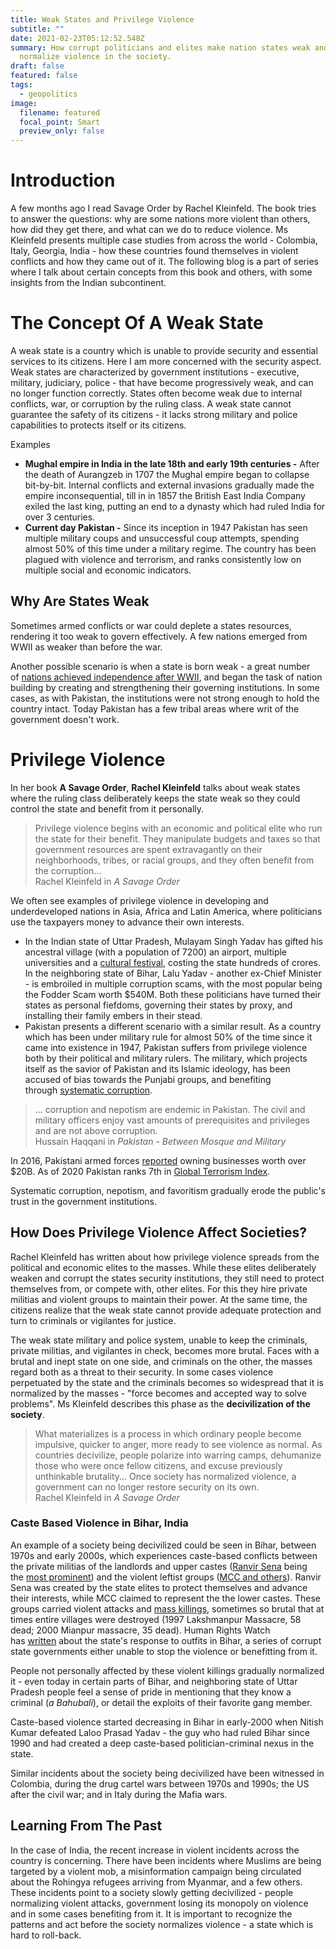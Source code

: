 ```yaml
---
title: Weak States and Privilege Violence
subtitle: ""
date: 2021-02-23T05:12:52.548Z
summary: How corrupt politicians and elites make nation states weak and
  normalize violence in the society.
draft: false
featured: false
tags:
  - geopolitics
image:
  filename: featured
  focal_point: Smart
  preview_only: false
---
```

# Introduction

A few months ago I read Savage Order by Rachel Kleinfeld. The book tries to answer the questions: why are some nations more violent than others, how did they get there, and what can we do to reduce violence. Ms Kleinfeld presents multiple case studies from across the world - Colombia, Italy, Georgia, India - how these countries found themselves in violent conflicts and how they came out of it. The following blog is a part of series where I talk about certain concepts from this book and others, with some insights from the Indian subcontinent.

# The Concept Of A Weak State

A weak state is a country which is unable to provide security and essential services to its citizens. Here I am more concerned with the security aspect. Weak states are characterized by government institutions - executive, military, judiciary, police - that have become progressively weak, and can no longer function correctly. States often become weak due to internal conflicts, war, or corruption by the ruling class. A weak state cannot guarantee the safety of its citizens - it lacks strong military and police capabilities to protects itself or its citizens.

Examples

* **Mughal empire in India in the late 18th and early 19th centuries -** After the death of Aurangzeb in 1707 the Mughal empire began to collapse bit-by-bit. Internal conflicts and external invasions gradually made the empire inconsequential, till in in 1857 the British East India Company exiled the last king, putting an end to a dynasty which had ruled India for over 3 centuries.
* **Current day Pakistan -** Since its inception in 1947 Pakistan has seen multiple military coups and unsuccessful coup attempts, spending almost 50% of this time under a military regime. The country has been plagued with violence and terrorism, and ranks consistently low on multiple social and economic indicators.

## Why Are States Weak

Sometimes armed conflicts or war could deplete a states resources, rendering it too weak to govern effectively. A few nations emerged from WWII as weaker than before the war.

Another possible scenario is when a state is born weak - a great number of [nations achieved independence after WWII](https://en.wikipedia.org/wiki/Decolonization), and began the task of nation building by creating and strengthening their governing institutions. In some cases, as with Pakistan, the institutions were not strong enough to hold the country intact. Today Pakistan has a few tribal areas where writ of the government doesn't work.

# Privilege Violence

In her book **A Savage Order**, **Rachel Kleinfeld** talks about weak states where the ruling class deliberately keeps the state weak so they could control the state and benefit from it personally.

> Privilege violence begins with an economic and political elite who run the state for their benefit. They manipulate budgets and taxes so that government resources are spent extravagantly on their neighborhoods, tribes, or racial groups, and they often benefit from the corruption... \
> Rachel Kleinfeld in *A Savage Order*

We often see examples of privilege violence in developing and underdeveloped nations in Asia, Africa and Latin America, where politicians use the taxpayers money to advance their own interests.

* In the Indian state of Uttar Pradesh, Mulayam Singh Yadav has gifted his ancestral village (with a population of 7200) an airport, multiple universities and a [cultural festival](https://www.firstpost.com/politics/mulayams-rs-20-cr-saifai-festival-exposes-audacity-of-political-class-1330515.html), costing the state hundreds of crores. In the neighboring state of Bihar, Lalu Yadav - another ex-Chief Minister - is embroiled in multiple corruption scams, with the most popular being the Fodder Scam worth $540M. Both these politicians have turned their states as personal fiefdoms, governing their states by proxy, and installing their family embers in their stead.
* Pakistan presents a different scenario with a similar result. As a country which has been under military rule for almost 50% of the time since it came into existence in 1947, Pakistan suffers from privilege violence both by their political and military rulers. The military, which projects itself as the savior of Pakistan and its Islamic ideology, has been accused of bias towards the Punjabi groups, and benefiting through [systematic corruption](https://www.nytimes.com/2020/01/23/opinion/pakistan-politicians-military.html).

> ... corruption and nepotism are endemic in Pakistan. The civil and military officers enjoy vast amounts of prerequisites and privileges and are not above corruption. \
> Hussain Haqqani in *Pakistan - Between Mosque and Military*

In 2016, Pakistani armed forces [reported](https://qz.com/india/1134516/inside-pakistans-biggest-business-conglomerate-the-pakistani-military/) owning businesses worth over $20B. As of 2020 Pakistan ranks 7th in [Global Terrorism Index](https://www.visionofhumanity.org/wp-content/uploads/2020/11/GTI-2020-web-1.pdf).

Systematic corruption, nepotism, and favoritism gradually erode the public's trust in the government institutions.

## How Does Privilege Violence Affect Societies?

Rachel Kleinfeld has written about how privilege violence spreads from the political and economic elites to the masses. While these elites deliberately weaken and corrupt the states security institutions, they still need to protect themselves from, or compete with, other elites. For this they hire private militias and violent groups to maintain their power. At the same time, the citizens realize that the weak state cannot provide adequate protection and turn to criminals or vigilantes for justice.

The weak state military and police system, unable to keep the criminals, private militias, and vigilantes in check, becomes more brutal. Faces with a brutal and inept state on one side, and criminals on the other, the masses regard both as a threat to their security. In some cases violence perpetuated by the state and the criminals becomes so widespread that it is normalized by the masses - "force becomes and accepted way to solve problems". Ms Kleinfeld describes this phase as the **decivilization of the society**.

<Indian political parties giving party-ticket to criminals>

> What materializes is a process in which ordinary people become impulsive, quicker to anger, more ready to see violence as normal. As countries decivilize, people polarize into warring camps, dehumanize those who were once fellow citizens, and excuse previously unthinkable brutality... Once society has normalized violence, a government can no longer restore security on its own. \
> Rachel Kleinfeld in *A Savage Order*

### Caste Based Violence in Bihar, India

An example of a society being decivilized could be seen in Bihar, between 1970s and early 2000s, which experiences caste-based conflicts between the private militias of the landlords and upper castes ([Ranvir Sena](https://www.satp.org/satporgtp/countries/india/terroristoutfits/Ranvir_Sena.htm) being the [most prominent](https://www.satp.org/satporgtp/countries/india/terroristoutfits/Private_armies.htm)) and the violent leftist groups ([MCC and others](https://www.satp.org/satporgtp/countries/india/terroristoutfits/mcc.htm)). Ranvir Sena was created by the state elites to protect themselves and advance their interests, while MCC claimed to represent the the lower castes. These groups carried violent attacks and [mass killings](https://www.satp.org/satporgtp/countries/india/terroristoutfits/massacres.htm), sometimes so brutal that at times entire villages were destroyed (1997 Lakshmanpur Massacre, 58 dead; 2000 Mianpur massacre, 35 dead). Human Rights Watch has [written](https://www.hrw.org/reports/1999/india/India994-06.htm) about the state's response to outfits in Bihar, a series of corrupt state governments either unable to stop the violence or benefitting from it.

People not personally affected by these violent killings gradually normalized it - even today in certain parts of Bihar, and neighboring state of Uttar Pradesh people feel a sense of pride in mentioning that they know a criminal (*a Bahubali*), or detail the exploits of their favorite gang member.

Caste-based violence started decreasing in Bihar in early-2000 when Nitish Kumar defeated Laloo Prasad Yadav - the guy who had ruled Bihar since 1990 and had created a deep caste-based politician-criminal nexus in the state.

Similar incidents about the society being decivilized have been witnessed in Colombia, during the drug cartel wars between 1970s and 1990s; the US after the civil war; and in Italy during the Mafia wars.

## Learning From The Past

In the case of India, the recent increase in violent incidents across the country is concerning. There have been incidents where Muslims are being targeted by a violent mob, a misinformation campaign being circulated about the Rohingya refugees arriving from Myanmar, and a few others. These incidents point to a society slowly getting decivilized - people normalizing violent attacks, government losing its monopoly on violence and in some cases benefiting from it. It is important to recognize the patterns and act before the society normalizes violence - a state which is hard to roll-back.